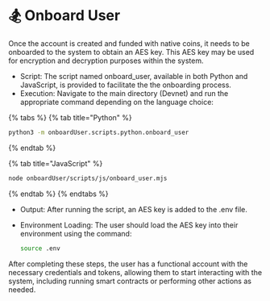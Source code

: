 # 🏂 Onboard User

Once the account is created and funded with native coins, it needs to be onboarded to the system to obtain an AES key. This AES key may be used for encryption and decryption purposes within the system.

* Script: The script named onboard\_user, available in both Python and JavaScript, is provided to facilitate the the onboarding process.
* Execution: Navigate to the main directory (Devnet) and run the appropriate command depending on the language choice:

{% tabs %}
{% tab title="Python" %}
```bash
python3 -m onboardUser.scripts.python.onboard_user
```
{% endtab %}

{% tab title="JavaScript" %}
```bash
node onboardUser/scripts/js/onboard_user.mjs
```
{% endtab %}
{% endtabs %}

* Output: After running the script, an AES key is added to the .env file.
*   Environment Loading: The user should load the AES key into their environment using the command:

    ```bash
    source .env
    ```

After completing these steps, the user has a functional account with the necessary credentials and tokens, allowing them to start interacting with the system, including running smart contracts or performing other actions as needed.
